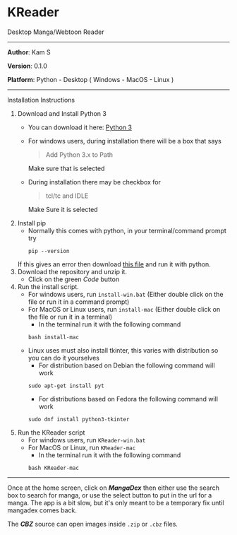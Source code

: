# KReader
Desktop Manga/Webtoon Reader

****
**Author**: Kam S

**Version**: 0.1.0

**Platform**: Python - Desktop ( Windows - MacOS - Linux )

****

Installation Instructions

1. Download and Install Python 3
    - You can download it here: [Python 3](https://www.python.org/downloads/)
    - For windows users, during installation there will be a box that says
        > Add Python 3.x to Path
      
      Make sure that is selected
    - During installation there may be checkbox for
        > tcl/tc and IDLE
    
      Make Sure it is selected
2. Install pip
    - Normally this comes with python, in your terminal/command prompt try 
        ```
        pip --version
        ```
     If this gives an error then download [this file](https://bootstrap.pypa.io/get-pip.py) and run it with python.
3. Download the repository and unzip it.
    - Click on the green *Code* button
5. Run the install script. 
    - For windows users, run ```install-win.bat``` (Either double click on the file or run it in a command prompt)
    - For MacOS or Linux users, run ```install-mac```  (Either double click on the file or run it in a terminal)
        - In the terminal run it with the following command
         ```
         bash install-mac
         ```
    - Linux uses must also install tkinter, this varies with distribution so you can do it yourselves
        -  For distribution based on Debian the following command will work
        ```
        sudo apt-get install pyt
        ```
        - For distributions based on Fedora the following command will work
        ```
        sudo dnf install python3-tkinter
        ```
6. Run the KReader script
    - For windows users, run ```KReader-win.bat```
    - For MacOS or Linux, run ```KReader-mac```
        - In the terminal run it with the following command
        ```
        bash KReader-mac
        ```

****
Once at the home screen, click on ***MangaDex*** then either use the search box to search for manga, or use the select button to put in the url for a manga.
The app is a bit slow, but it's only meant to be a temporary fix until mangadex comes back.

The ***CBZ*** source can open images inside ```.zip``` or ```.cbz``` files.
